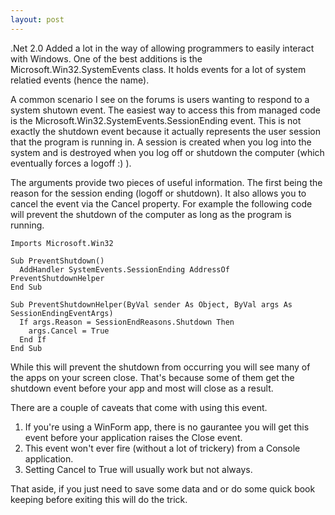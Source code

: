 ```yaml
---
layout: post
---
```

.Net 2.0 Added a lot in the way of allowing programmers to easily interact with Windows.  One of the best additions is the Microsoft.Win32.SystemEvents class.  It holds events for a lot of system relatied events (hence the name).

A common scenario I see on the forums is users wanting to respond to a system shutown event.  The easiest way to access this from managed code is the Microsoft.Win32.SystemEvents.SessionEnding event.  This is not exactly the shutdown event because it actually represents the user session that the program is running in.  A session is created when you log into the system and is destroyed when you log off or shutdown the computer (which eventually forces a logoff :) ).

The arguments provide two pieces of useful information.  The first being the reason for the session ending (logoff or shutdown).  It also allows you to cancel the event via the Cancel property.  For example the following code will prevent the shutdown of the computer as long as the program is running.

``` vbnet
Imports Microsoft.Win32

Sub PreventShutdown()
  AddHandler SystemEvents.SessionEnding AddressOf PreventShutdownHelper
End Sub

Sub PreventShutdownHelper(ByVal sender As Object, ByVal args As SessionEndingEventArgs)
  If args.Reason = SessionEndReasons.Shutdown Then
    args.Cancel = True
  End If
End Sub
```

While this will prevent the shutdown from occurring you will see many of the apps on your screen close.  That's because some of them get the shutdown event before your app and most will close as a result.

There are a couple of caveats that come with using this event.

  1. If you're using a WinForm app, there is no gaurantee you will get this event before your application raises the Close event. 
  2. This event won't ever fire (without a lot of trickery) from a Console application.
  3. Setting Cancel to True will usually work but not always. 

That aside, if you just need to save some data and or do some quick book keeping before exiting this will do the trick.

